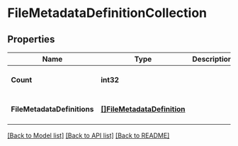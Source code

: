 # FileMetadataDefinitionCollection

## Properties
Name | Type | Description | Notes
------------ | ------------- | ------------- | -------------
**Count** | **int32** |  | [optional] [default to null]
**FileMetadataDefinitions** | [**[]FileMetadataDefinition**](file_metadata_definition.md) |  | [optional] [default to null]

[[Back to Model list]](../README.md#documentation-for-models) [[Back to API list]](../README.md#documentation-for-api-endpoints) [[Back to README]](../README.md)


